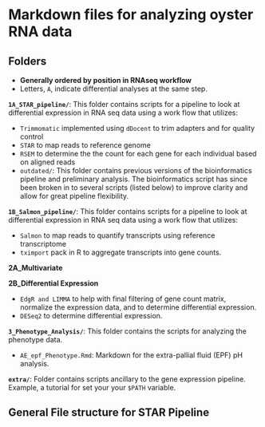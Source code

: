 # Markdown files for analyzing oyster RNA data  

## Folders

* **Generally ordered by position in RNAseq workflow**
* Letters, `A`, indicate differential analyses at the same step.
  
**`1A_STAR_pipeline/`**:  This folder contains scripts for a pipeline to look at differential expression in RNA seq data using a work flow that utilizes:  
- ```Trimmomatic``` implemented using ```dDocent``` to trim adapters and for quality control  
- ```STAR``` to map reads to reference genome  
- ```RSEM``` to determine the the count for each gene for each individual based on aligned reads   
- `outdated/`:  This folder contains previous versions of the bioinformatics pipeline and preliminary analysis. The bioinformatics script has since been broken in to several scripts (listed below) to improve clarity and allow for great pipeline flexibility.

**`1B_Salmon_pipeline/`**:  This folder contains scripts for a pipeline to look at differential expression in RNA seq data using a work flow that utilizes:
- ```Salmon``` to map reads to quantify transcripts using reference transcriptome  
- ```tximport``` pack in R to aggregate transcripts into gene counts.
  
**2A_Multivariate**

**2B_Differential Expression**
- `EdgR and LIMMA` to help with final filtering of gene count matrix, normalize the expression data, and to determine differential expression.
- `DESeq2` to determine differential expression. 


**`3_Phenotype_Analysis/`**: This folder contains the scripts for analyzing the phenotype data.
- `AE_epf_Phenotype.Rmd`: Markdown for the extra-pallial fluid (EPF) pH analysis. 

**`extra/`**: Folder contains scripts ancillary to the gene expression pipeline. Example, a tutorial for set your your `$PATH` variable.
  
## General File structure for STAR Pipeline
  
